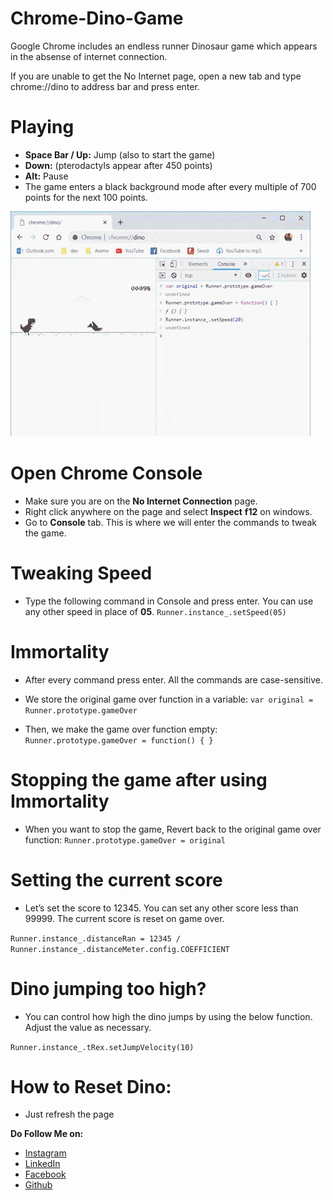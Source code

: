 # Chrome-Dino-Game

Google Chrome includes an endless runner Dinosaur game which appears in the absense of internet connection.

If you are unable to get the No Internet page, open a new tab and type chrome://dino to address bar and press enter.

# Playing

* **Space Bar / Up:** Jump (also to start the game)
* **Down:** (pterodactyls appear after 450 points)
* **Alt:** Pause
* The game enters a black background mode after every multiple of 700 points for the next 100 points.


![Chrome Dino Game Preview](Gif/chromeDino.gif)



# Open Chrome Console
* Make sure you are on the **No Internet Connection** page.
* Right click anywhere on the page and select **Inspect** **f12** on windows.
* Go to **Console** tab. This is where we will enter the commands to tweak the game.

# Tweaking Speed


* Type the following command in Console and press enter. You can use any other speed in place of **05**.
 `Runner.instance_.setSpeed(05)`
 
# Immortality


* After every command press enter. All the commands are case-sensitive.
* We store the original game over function in a variable:
 `var original = Runner.prototype.gameOver`
 
* Then, we make the game over function empty:
 `Runner.prototype.gameOver = function() { }`
 
# Stopping the game after using Immortality


* When you want to stop the game, Revert back to the original game over function:
 `Runner.prototype.gameOver = original`
 
# Setting the current score


* Let’s set the score to 12345. You can set any other score less than 99999. The current score is reset on game over.
 
 `Runner.instance_.distanceRan = 12345 / Runner.instance_.distanceMeter.config.COEFFICIENT`
 
 
# Dino jumping too high?


* You can control how high the dino jumps by using the below function. Adjust the value as necessary.

 `Runner.instance_.tRex.setJumpVelocity(10)`

# How to Reset Dino:

* Just refresh the page



**Do Follow Me on:**
* [Instagram](https://www.instagram.com/am.shashank)
* [LinkedIn](https://www.linkedin.com/in/am-shashank/)
* [Facebook](https://www.facebook.com/me.shashank/)
* [Github](https://www.github.com/amshashank)

